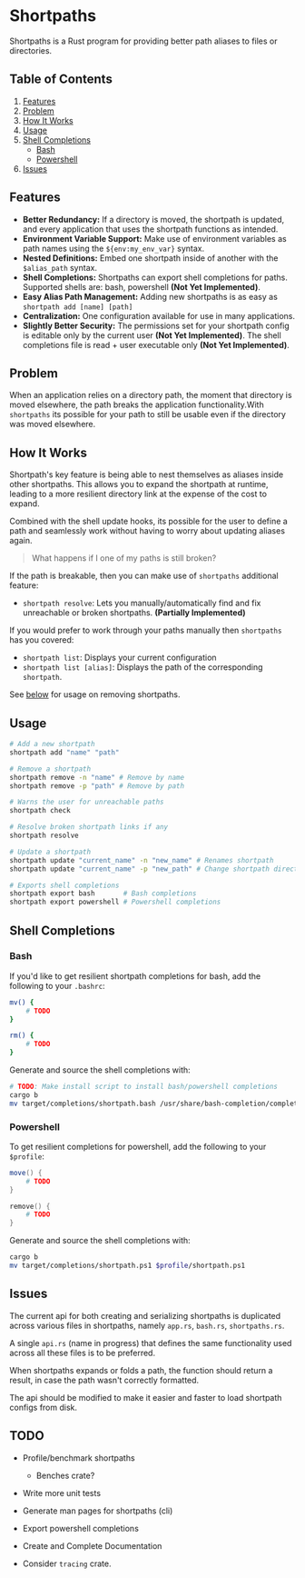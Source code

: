 # Shortpaths

Shortpaths is a Rust program for providing better path aliases to files or directories.

## Table of Contents
1. [Features](#features)
2. [Problem](#problem)
3. [How It Works](#how-it-works)
4. [Usage](#usage)
5. [Shell Completions](#shell-completions)
    - [Bash](#bash)
    - [Powershell](#powershell)
6. [Issues](#issues)

## Features

- **Better Redundancy:** If a directory is moved, the shortpath is updated, and every application that uses the shortpath functions as intended.
- **Environment Variable Support:** Make use of environment variables as path names using the `${env:my_env_var}` syntax.
- **Nested Definitions:** Embed one shortpath inside of another with the `$alias_path` syntax.
- **Shell Completions:** Shortpaths can export shell completions for paths. Supported shells are: bash, powershell **(Not Yet Implemented)**.
- **Easy Alias Path Management:** Adding new shortpaths is as easy as `shortpath add [name] [path]`
- **Centralization:** One configuration available for use in many applications.
- **Slightly Better Security:** The permissions set for your shortpath config is editable only by the current user **(Not Yet Implemented)**.
    The shell completions file is read + user executable only **(Not Yet Implemented)**.

## Problem

When an application relies on a directory path, the moment that directory is moved elsewhere,
the path breaks the application functionality.With `shortpaths` its possible for your
path to still be usable even if the directory was moved elsewhere.

## How It Works

Shortpath's key feature is being able to nest themselves as aliases inside other shortpaths.
This allows you to expand the shortpath at runtime, leading to a more resilient directory link
at the expense of the cost to expand.

Combined with the shell update hooks, its possible for the user to define a path and seamlessly
work without having to worry about updating aliases again.

> What happens if I one of my paths is still broken?

If the path is breakable, then you can make use of `shortpaths` additional feature:
- `shortpath resolve`: Lets you manually/automatically find and fix unreachable or broken shortpaths. **(Partially Implemented)**

If you would prefer to work through your paths manually then `shortpaths` has you covered:
- `shortpath list`: Displays your current configuration
- `shortpath list [alias]`: Displays the path of the corresponding `shortpath`.

See [below](#usage) for usage on removing shortpaths.

## Usage

```bash
# Add a new shortpath
shortpath add "name" "path"

# Remove a shortpath
shortpath remove -n "name" # Remove by name
shortpath remove -p "path" # Remove by path

# Warns the user for unreachable paths
shortpath check

# Resolve broken shortpath links if any
shortpath resolve

# Update a shortpath
shortpath update "current_name" -n "new_name" # Renames shortpath
shortpath update "current_name" -p "new_path" # Change shortpath directory

# Exports shell completions
shortpath export bash       # Bash completions
shortpath export powershell # Powershell completions
```

## Shell Completions

### Bash

If you'd like to get resilient shortpath completions for bash, add the following to your `.bashrc`:

```bash
mv() {
    # TODO
}

rm() {
    # TODO
}
```

Generate and source the shell completions with:

```bash
# TODO: Make install script to install bash/powershell completions
cargo b
mv target/completions/shortpath.bash /usr/share/bash-completion/completions
```

### Powershell

To get resilient completions for powershell, add the following to your `$profile`:

```ps1
move() {
    # TODO
}

remove() {
    # TODO
}
```

Generate and source the shell completions with:

```bash
cargo b
mv target/completions/shortpath.ps1 $profile/shortpath.ps1
```

## Issues

The current api for both creating and serializing shortpaths is duplicated
across various files in shortpaths, namely `app.rs`, `bash.rs`, `shortpaths.rs`.

A single `api.rs` (name in progress) that defines the same functionality used across
all these files is to be preferred.

When shortpaths expands or folds a path, the function should return a result, in case the path wasn't correctly formatted.

The api should be modified to make it easier and faster to load shortpath configs from disk.

## TODO

- Profile/benchmark shortpaths
    - Benches crate?
- Write more unit tests
- Generate man pages for shortpaths (cli)
- Export powershell completions
- Create and Complete Documentation

- Consider `tracing` crate.
